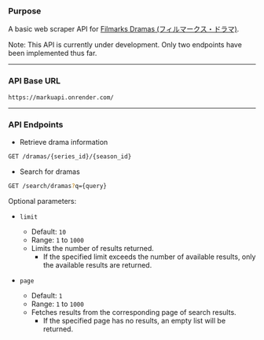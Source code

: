 ### Purpose

A basic web scraper API for [Filmarks Dramas (フィルマークス・ドラマ)](https://filmarks.com/dramas).

Note:
This API is currently under development.
Only two endpoints have been implemented thus far.

---

### API Base URL

```sh
https://markuapi.onrender.com/
```

---

### API Endpoints

- Retrieve drama information

```sh
GET /dramas/{series_id}/{season_id}
```

- Search for dramas

```sh
GET /search/dramas?q={query}
```

Optional parameters:

- `limit`

  - Default: `10`
  - Range: `1` to `1000`
  - Limits the number of results returned.
    - If the specified limit exceeds the number of available results, only the available results are returned.

- `page`
  - Default: `1`
  - Range: `1` to `1000`
  - Fetches results from the corresponding page of search results.
    - If the specified page has no results, an empty list will be returned.
